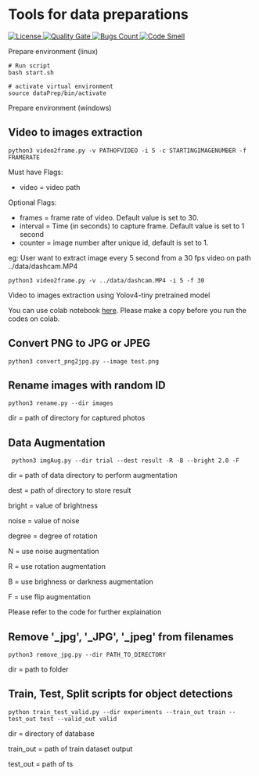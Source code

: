 # Tools for data preparations

<p align="left">
    <a href="https://github.com/CertifaiAI/dataset-preparation/blob/main/LICENSE">
        <img alt="License" src="https://img.shields.io/github/license/CertifaiAI/dataset-preparation">
    </a>
    <a href="https://sonarcloud.io/dashboard?id=CertifaiAI_dataset-preparation">
        <img alt="Quality Gate" src="https://sonarcloud.io/api/project_badges/measure?project=CertifaiAI_dataset-preparation&metric=alert_status">
    </a>
    <a href="https://sonarcloud.io/dashboard?id=CertifaiAI_dataset-preparation">
        <img alt="Bugs Count" src="https://sonarcloud.io/api/project_badges/measure?project=CertifaiAI_dataset-preparation&metric=bugs">
    </a>
    <a href="https://sonarcloud.io/dashboard?id=CertifaiAI_dataset-preparation">
        <img alt="Code Smell" src="https://sonarcloud.io/api/project_badges/measure?project=CertifaiAI_dataset-preparation&metric=code_smells">
    </a>
 </p>

Prepare environment (linux)
```
# Run script
bash start.sh

# activate virtual environment
source dataPrep/bin/activate
```
Prepare environment (windows)


## Video to images extraction 
```  
python3 video2frame.py -v PATHOFVIDEO -i 5 -c STARTINGIMAGENUMBER -f FRAMERATE
``` 

Must have Flags:
- video     = video path

Optional Flags:
- frames    = frame rate of video. Default value is set to 30.
- interval  = Time (in seconds) to capture frame. Default value is set to 1 second
- counter   = image number after unique id, default is set to 1.

eg:
User want to extract image every 5 second from a 30 fps video on path ../data/dashcam.MP4
```  
python3 video2frame.py -v ../data/dashcam.MP4 -i 5 -f 30 
``` 
Video to images extraction using Yolov4-tiny pretrained model 

You can use colab notebook [here](https://colab.research.google.com/drive/1auYpS0jC4KJuV7rdnrpkJApJm0vDk7mb?usp=sharing).
Please make a copy before you run the codes on colab.


## Convert PNG to JPG or JPEG
```
python3 convert_png2jpg.py --image test.png 
```

## Rename images with random ID
```
python3 rename.py --dir images
```
dir = path of directory for captured photos

## Data Augmentation
```
 python3 imgAug.py --dir trial --dest result -R -B --bright 2.0 -F
```
dir = path of data directory to perform augmentation

dest = path of directory to store result

bright = value of brightness

noise = value of noise 

degree = degree of rotation

N = use noise augmentation

R = use rotation augmentation

B = use brighness or darkness augmentation

F = use flip augmentation

Please refer to the code for further explaination 

## Remove '_jpg', '_JPG', '_jpeg' from filenames
```
python3 remove_jpg.py --dir PATH_TO_DIRECTORY
```
dir = path to folder

## Train, Test, Split scripts for object detections
```
python train_test_valid.py --dir experiments --train_out train --test_out test --valid_out valid
```
dir         = directory of database

train_out   = path of train dataset output

test_out    = path of ts
